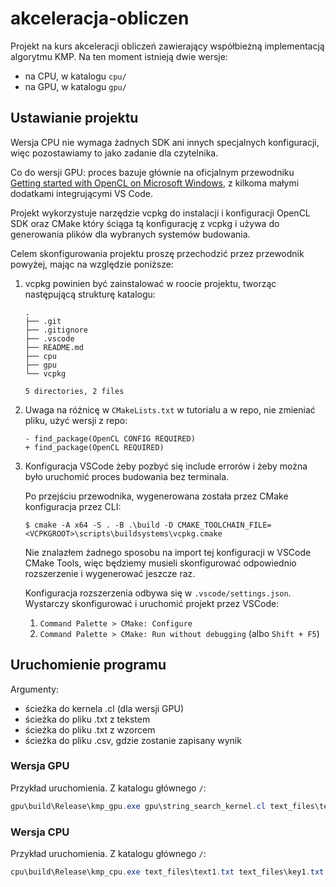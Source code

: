 # akceleracja-obliczen

Projekt na kurs akceleracji obliczeń zawierający współbieżną implementacją algorytmu KMP. Na ten moment istnieją dwie
wersje:

- na CPU, w katalogu `cpu/`
- na GPU, w katalogu `gpu/`

## Ustawianie projektu

Wersja CPU nie wymaga żadnych SDK ani innych specjalnych konfiguracji, więc pozostawiamy to jako zadanie dla czytelnika.

Co do wersji GPU: proces bazuje głównie na oficjalnym przewodniku [Getting started with OpenCL on Microsoft
Windows](https://github.com/KhronosGroup/OpenCL-Guide/blob/main/chapters/getting_started_windows.md), z kilkoma małymi
dodatkami integrującymi VS Code.

Projekt wykorzystuje narzędzie vcpkg do instalacji i konfiguracji OpenCL SDK oraz CMake który ściąga tą konfigurację z
vcpkg i używa do generowania plików dla wybranych systemów budowania.

Celem skonfigurowania projektu proszę przechodzić przez przewodnik powyżej, mając na względzie poniższe:

1. vcpkg powinien być zainstalować w roocie projektu, tworząc następującą strukturę katalogu:
    ```
    .
    ├── .git
    ├── .gitignore
    ├── .vscode
    ├── README.md
    ├── cpu
    ├── gpu
    └── vcpkg

    5 directories, 2 files
    ```

2. Uwaga na różnicę w `CMakeLists.txt` w tutorialu a w repo, nie zmieniać pliku, użyć wersji z repo:
    ```
    - find_package(OpenCL CONFIG REQUIRED)
    + find_package(OpenCL REQUIRED)
    ```

3. Konfiguracja VSCode żeby pozbyć się include errorów i żeby można było
   uruchomić proces budowania bez terminala.

    Po przejściu przewodnika, wygenerowana została przez CMake konfiguracja przez CLI:
    ```
    $ cmake -A x64 -S . -B .\build -D CMAKE_TOOLCHAIN_FILE=<VCPKGROOT>\scripts\buildsystems\vcpkg.cmake
    ```
    Nie znalazłem żadnego sposobu na import tej konfiguracji w VSCode CMake Tools, więc będziemy musieli skonfigurować
    odpowiednio rozszerzenie i wygenerować jeszcze raz.

    Konfiguracja rozszerzenia odbywa się w `.vscode/settings.json`. Wystarczy skonfigurować i uruchomić projekt przez
    VSCode:

    1. `Command Palette > CMake: Configure`
    2. `Command Palette > CMake: Run without debugging` (albo `Shift + F5`)

## Uruchomienie programu

Argumenty: 
- ścieżka do kernela .cl (dla wersji GPU)
- ścieżka do pliku .txt z tekstem
- ścieżka do pliku .txt z wzorcem
- ścieżka do pliku .csv, gdzie zostanie zapisany wynik

### Wersja GPU

Przykład uruchomienia. Z katalogu głównego `/`:

```powershell
gpu\build\Release\kmp_gpu.exe gpu\string_search_kernel.cl text_files\text1.txt text_files\key1.txt results\gpu-text1-key1.csv
```

### Wersja CPU

Przykład uruchomienia. Z katalogu głównego `/`:

```powershell
cpu\build\Release\kmp_cpu.exe text_files\text1.txt text_files\key1.txt results\cpu-text1-key1.csv
```
